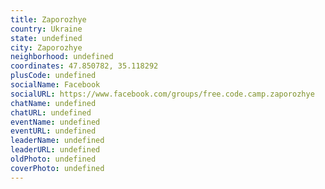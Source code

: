 ```yaml
---
title: Zaporozhye
country: Ukraine
state: undefined
city: Zaporozhye
neighborhood: undefined
coordinates: 47.850782, 35.118292
plusCode: undefined
socialName: Facebook
socialURL: https://www.facebook.com/groups/free.code.camp.zaporozhye
chatName: undefined
chatURL: undefined
eventName: undefined
eventURL: undefined
leaderName: undefined
leaderURL: undefined
oldPhoto: undefined
coverPhoto: undefined
---
```

